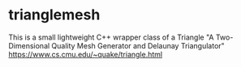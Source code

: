 # trianglemesh

This is a small lightweight C++ wrapper class of a Triangle "A Two-Dimensional Quality Mesh Generator and Delaunay Triangulator" https://www.cs.cmu.edu/~quake/triangle.html 
